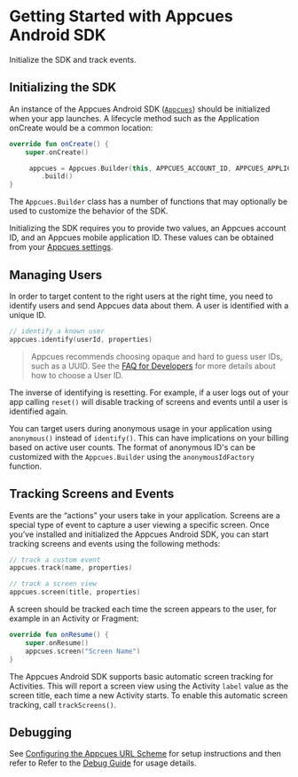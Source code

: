 # Getting Started with Appcues Android SDK

Initialize the SDK and track events.

## Initializing the SDK

An instance of the Appcues Android SDK ([`Appcues`](https://github.com/appcues/appcues-android-sdk/blob/main/appcues/src/main/java/com/appcues/Appcues.kt)) should be initialized when your app launches. A lifecycle method such as the Application onCreate would be a common location:

```kotlin
override fun onCreate() {
    super.onCreate()

     appcues = Appcues.Builder(this, APPCUES_ACCOUNT_ID, APPCUES_APPLICATION_ID)
        .build()
}
```

The `Appcues.Builder` class has a number of functions that may optionally be used to customize the behavior of the SDK. 

Initializing the SDK requires you to provide two values, an Appcues account ID, and an Appcues mobile application ID. These values can be obtained from your [Appcues settings](https://studio.appcues.com/settings/account).

## Managing Users

In order to target content to the right users at the right time, you need to identify users and send Appcues data about them. A user is identified with a unique ID.

```kotlin
// identify a known user
appcues.identify(userId, properties)
```

> Appcues recommends choosing opaque and hard to guess user IDs, such as a UUID. See the [FAQ for Developers](https://docs.appcues.com/article/159-faq#choosing-a-user-id) for more details about how to choose a User ID.

The inverse of identifying is resetting.  For example, if a user logs out of your app calling `reset()` will disable tracking of screens and events until a user is identified again.

You can target users during anonymous usage in your application using `anonymous()` instead of `identify()`.  This can have implications on your billing based on active user counts.  The format of anonymous ID's can be customized with the `Appcues.Builder` using the `anonymousIdFactory` function.


## Tracking Screens and Events

Events are the “actions” your users take in your application. Screens are a special type of event to capture a user viewing a specific screen. Once you’ve installed and initialized the Appcues Android SDK, you can start tracking screens and events using the following methods:

```kotlin
// track a custom event
appcues.track(name, properties)

// track a screen view
appcues.screen(title, properties)
```

A screen should be tracked each time the screen appears to the user, for example in an Activity or Fragment: 
```kotlin
override fun onResume() {
    super.onResume()
    appcues.screen("Screen Name")
}
```

The Appcues Android SDK supports basic automatic screen tracking for Activities.  This will report a screen view using the Activity `label` value as the screen title, each time a new Activity starts.  To enable this automatic screen tracking, call `trackScreens()`.

## Debugging

See [Configuring the Appcues URL Scheme](https://github.com/appcues/appcues-android-sdk/blob/main/URLSchemeConfiguring.md) for setup instructions and then refer to Refer to the [Debug Guide](https://github.com/appcues/appcues-android-sdk/blob/main/Debugging.md) for usage details.